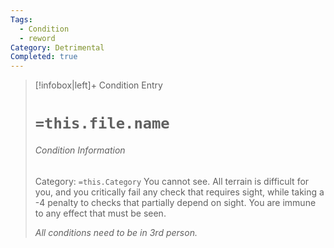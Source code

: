 ```yaml
---
Tags:
  - Condition
  - reword
Category: Detrimental
Completed: true
---
```

> [!infobox|left]+ Condition Entry
> # `=this.file.name`
> ###### Condition Information
> Category: `=this.Category`
> You cannot see. All terrain is difficult for you, and you critically fail any check that requires sight, while taking a -4 penalty to checks that partially depend on sight. You are immune to any effect that must be seen.
> 
> *All conditions need to be in 3rd person.*